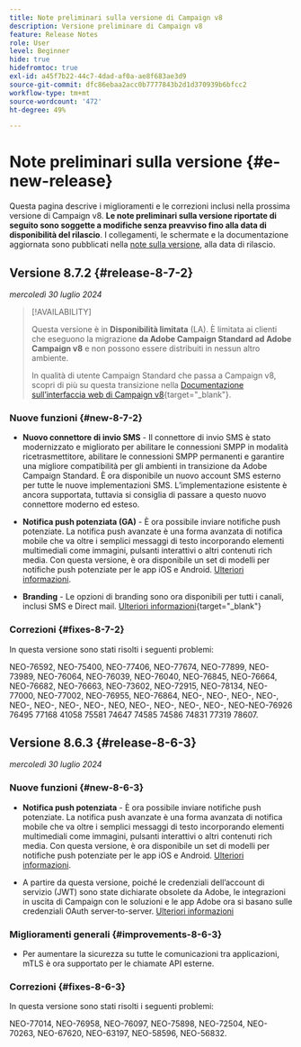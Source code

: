 ```yaml
---
title: Note preliminari sulla versione di Campaign v8
description: Versione preliminare di Campaign v8
feature: Release Notes
role: User
level: Beginner
hide: true
hidefromtoc: true
exl-id: a45f7b22-44c7-4dad-af0a-ae8f683ae3d9
source-git-commit: dfc86ebaa2acc0b7777843b2d1d370939b6bfcc2
workflow-type: tm+mt
source-wordcount: '472'
ht-degree: 49%

---
```


# Note preliminari sulla versione {#e-new-release}

Questa pagina descrive i miglioramenti e le correzioni inclusi nella prossima versione di Campaign v8. **Le note preliminari sulla versione riportate di seguito sono soggette a modifiche senza preavviso fino alla data di disponibilità del rilascio**. I collegamenti, le schermate e la documentazione aggiornata sono pubblicati nella [note sulla versione](release-notes.md), alla data di rilascio.

## Versione 8.7.2 {#release-8-7-2}

_mercoledì 30 luglio 2024_


>[!AVAILABILITY]
>
>Questa versione è in **Disponibilità limitata** (LA). È limitata ai clienti che eseguono la migrazione **da Adobe Campaign Standard ad Adobe Campaign v8** e non possono essere distribuiti in nessun altro ambiente.
>
>In qualità di utente Campaign Standard che passa a Campaign v8, scopri di più su questa transizione nella [Documentazione sull’interfaccia web di Campaign v8](https://experienceleague.adobe.com/it/docs/campaign-web/v8/release-notes/acs-migration){target="_blank"}.

### Nuove funzioni {#new-8-7-2}

* **Nuovo connettore di invio SMS** - Il connettore di invio SMS è stato modernizzato e migliorato per abilitare le connessioni SMPP in modalità ricetrasmettitore, abilitare le connessioni SMPP permanenti e garantire una migliore compatibilità per gli ambienti in transizione da Adobe Campaign Standard. È ora disponibile un nuovo account SMS esterno per tutte le nuove implementazioni SMS. L’implementazione esistente è ancora supportata, tuttavia si consiglia di passare a questo nuovo connettore moderno ed esteso.

* **Notifica push potenziata (GA)** - È ora possibile inviare notifiche push potenziate. La notifica push avanzate è una forma avanzata di notifica mobile che va oltre i semplici messaggi di testo incorporando elementi multimediali come immagini, pulsanti interattivi o altri contenuti rich media. Con questa versione, è ora disponibile un set di modelli per notifiche push potenziate per le app iOS e Android. [Ulteriori informazioni](../send/rich-push.md).

* **Branding** - Le opzioni di branding sono ora disponibili per tutti i canali, inclusi SMS e Direct mail. [Ulteriori informazioni](https://experienceleague.adobe.com/docs/experience-cloud/campaign/branding/branding-gs.html?lang=it){target="_blank"}


### Correzioni {#fixes-8-7-2}

In questa versione sono stati risolti i seguenti problemi:

NEO-76592, NEO-75400, NEO-77406, NEO-77674, NEO-77899, NEO-73989, NEO-76064, NEO-76039, NEO-76040, NEO-76845, NEO-76664, NEO-76682, NEO-76663, NEO-73602, NEO-72915, NEO-78134, NEO-77000, NEO-77002, NEO-76955, NEO-76864, NEO-, NEO-, NEO-, NEO-, NEO-, NEO-, NEO-, NEO-, NEO, NEO-, NEO-, NEO-, NEO-, NEO-NEO-76926 76495 77168 41058 75581 74647 74585 74586 74831 77319 78607.

## Versione 8.6.3 {#release-8-6-3}

_mercoledì 30 luglio 2024_


### Nuove funzioni {#new-8-6-3}

* **Notifica push potenziata** - È ora possibile inviare notifiche push potenziate. La notifica push avanzate è una forma avanzata di notifica mobile che va oltre i semplici messaggi di testo incorporando elementi multimediali come immagini, pulsanti interattivi o altri contenuti rich media. Con questa versione, è ora disponibile un set di modelli per notifiche push potenziate per le app iOS e Android. [Ulteriori informazioni](../send/rich-push.md).

* A partire da questa versione, poiché le credenziali dell’account di servizio (JWT) sono state dichiarate obsolete da Adobe, le integrazioni in uscita di Campaign con le soluzioni e le app Adobe ora si basano sulle credenziali OAuth server-to-server. [Ulteriori informazioni](release-notes.md#change-8-7-1)


### Miglioramenti generali {#improvements-8-6-3}

* Per aumentare la sicurezza su tutte le comunicazioni tra applicazioni, mTLS è ora supportato per le chiamate API esterne.

### Correzioni {#fixes-8-6-3}

In questa versione sono stati risolti i seguenti problemi:

NEO-77014, NEO-76958, NEO-76097, NEO-75898, NEO-72504, NEO-70263, NEO-67620, NEO-63197, NEO-58596, NEO-56832.

<!--
https://jira.corp.adobe.com/issues/?filter=585288&jql=fixVersion%20%3D%208.6.3%20AND%20type%20not%20in%20(epic%2C%20test%2C%20sub-task%2C%20Roadmap)%20AND%20resolution%20!%3D%20unresolved%20AND%20%22Fixed%20in%20Build%22%20is%20not%20EMPTY%20and%20type%20in%20(%22customer%20request%22)
-->